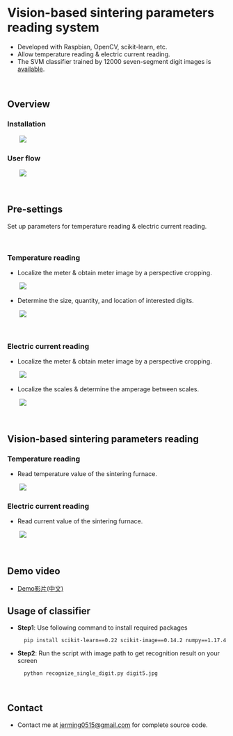 <!-- --- -->
<!--  title: 'Vision-based-sintering-
-reading-system' -->
<!-- --- -->

# **Vision-based sintering parameters reading system**

* Developed with Raspbian, OpenCV, scikit-learn, etc.
* Allow temperature reading & electric current reading.
* The SVM classifier trained by 12000 seven-segment digit images is [available](#Usage-of-classifier). 

<br>


## **Overview** 

### Installation

&nbsp;&nbsp;&nbsp;&nbsp;&nbsp;&nbsp;&nbsp;<img src="https://i.imgur.com/Q4dpbUT.png" width="">


### User flow

&nbsp;&nbsp;&nbsp;&nbsp;&nbsp;&nbsp;&nbsp;<img src="https://i.imgur.com/REH1HVo.png" width="">


<br>

## **Pre-settings**

Set up parameters for temperature reading & electric current reading.

<br>

### **Temperature reading**

- Localize the meter & obtain meter image by a perspective cropping.

&nbsp;&nbsp;&nbsp;&nbsp;&nbsp;&nbsp;&nbsp;<img src="https://i.imgur.com/MPOmwwD.png" width="">

- Determine the size, quantity, and location of interested digits.

&nbsp;&nbsp;&nbsp;&nbsp;&nbsp;&nbsp;&nbsp;<img src="https://i.imgur.com/lIpB4gI.png" width="">



<br>

### **Electric current reading**

- Localize the meter & obtain meter image by a perspective cropping.

&nbsp;&nbsp;&nbsp;&nbsp;&nbsp;&nbsp;&nbsp;<img src="https://i.imgur.com/lgXTYkc.png" width="">


- Localize the scales & determine the amperage between scales.

&nbsp;&nbsp;&nbsp;&nbsp;&nbsp;&nbsp;&nbsp;<img src="https://i.imgur.com/LxBMF5q.png" width="">




<br>

## **Vision-based sintering parameters reading** 
<!-- ## **Features**  -->



### **Temperature reading**

- Read temperature value of the sintering furnace.

&nbsp;&nbsp;&nbsp;&nbsp;&nbsp;&nbsp;&nbsp;<img src="https://i.imgur.com/eWPFPiS.png" width="">


### **Electric current reading**

- Read current value of the sintering furnace.

&nbsp;&nbsp;&nbsp;&nbsp;&nbsp;&nbsp;&nbsp;<img src="https://i.imgur.com/NUbuGvi.png" width="">


<br>


## **Demo video** 

* [Demo影片(中文)](https://www.youtube.com/watch?v=seJtVJjiknA)


## **Usage of classifier**

- **Step1**: Use following command to install required packages

        pip install scikit-learn==0.22 scikit-image==0.14.2 numpy==1.17.4

- **Step2**: Run the script with image path to get recognition result on your screen

        python recognize_single_digit.py digit5.jpg



<br>

<!-- ## **Reference**

### **Navigation Drawer**
- https://www.tpisoftware.com/tpu/articleDetails/655
- https://spicyboyd.blogspot.com/2018/04/appandroidnavigation-drawer.html
- http://blog.tonycube.com/2014/02/android-navigation-drawer-1.html -->


## **Contact** 

* Contact me at jerming0515@gmail.com for complete source code.



<!-- <style>
.blue {
  color: blue;
}
.red {
  color: red;
}
</style> -->